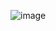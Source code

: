 ![image](https://github.com/normanagudelo/Maquetacion-EcoCreativos/assets/63974062/0e1b5eee-a875-47ae-92ae-1e07e6c7d1e2)
